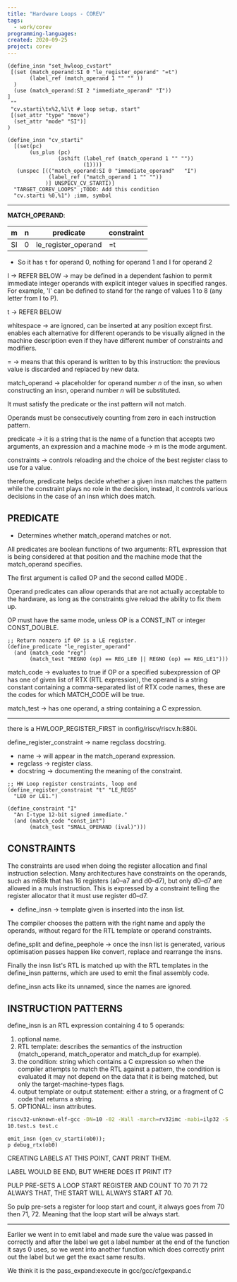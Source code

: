 ```yaml
---
title: "Hardware Loops - COREV"
tags:
  - work/corev
programming-languages:
created: 2020-09-25
project: corev
---
```

```
(define_insn "set_hwloop_cvstart"
 [(set (match_operand:SI 0 "le_register_operand" "=t")
       (label_ref (match_operand 1 "" "" ))
  )
  (use (match_operand:SI 2 "immediate_operand" "I"))
]
 ""
 "cv.starti\tx%2,%1\t # loop setup, start"
 [(set_attr "type" "move")
  (set_attr "mode" "SI")]
)

(define_insn "cv_starti"
  [(set(pc)
       (us_plus (pc) 
                (ashift (label_ref (match_operand 1 "" ""))                 
                        (1))))
   (unspec [(("match_operand:SI 0 "immediate_operand"   "I")
             (label_ref ("match_operand 1 "" ""))
            )] UNSPECV_CV_STARTI)]
  "TARGET_COREV_LOOPS" ;TODO: Add this condition
  "cv.starti %0,%1") ;imm, symbol
```

******************************************************************************
**MATCH_OPERAND**:

| m   | n   | predicate           | constraint |
| --- | --- | ------------------- | ---------- |
| SI  | 0   | le_register_operand | =t           |

- So it has `t` for operand 0, nothing for operand 1 and I for operand 2

I -> REFER BELOW -> may be defined in a dependent fashion to permit immediate integer operands with explicit integer values in specified ranges. For example, 'I' can be defined to stand for the range of values 1 to 8 (any letter from I to P).

t -> REFER BELOW

whitespace -> are ignored, can be inserted at any position except first. enables each alternative for different operands to be visually aligned in the machine description even if they have different number of constraints and modifiers.

= -> means that this operand is written to by this instruction: the previous value is discarded and replaced by new data.

match_operand -> placeholder for operand number *n* of the insn, so when constructing an insn, operand number *n* will be substituted.

It must satisfy the predicate or the inst pattern will not match.

Operands must be consecutively counting from zero in each instruction pattern.

predicate -> it is a string that is the name of a function that accepts two arguments, an expression and a machine mode -> m is the mode argument.

constraints -> controls reloading and the choice of the best register class to use for a value.

therefore, predicate helps decide whether a given insn matches the pattern while the constraint plays no role in the decision, instead, it controls various decisions in the case of an insn which does match.

## PREDICATE
- Determines whether match_operand matches or not.

All predicates are boolean functions of two arguments: RTL expression that is being considered at that position and the machine mode that the match_operand specifies.

The first argument is called OP and the second called MODE .

Operand predicates can allow operands that are not actually acceptable to the hardware, as long as the constraints give reload the ability to fix them up.

OP must have the same mode, unless OP is a CONST_INT or integer CONST_DOUBLE.

```
;; Return nonzero if OP is a LE register.
(define_predicate "le_register_operand"
  (and (match_code "reg")
       (match_test "REGNO (op) == REG_LE0 || REGNO (op) == REG_LE1")))
```

match_code -> evaluates to true if OP or a specified subexpression of OP has one of given list of RTX (RTL expression), the operand is a string constant containing a comma-separated list of RTX code names, these are the codes for which MATCH_CODE will be true.

match_test -> has one operand, a string containing a C expression.

---
there is a HWLOOP_REGISTER_FIRST in config/riscv/riscv.h:880i.

define_register_constraint -> name regclass docstring.

- name ->  will appear in the match_operand expression.
- regclass -> register class.
- docstring -> documenting the meaning of the constraint.

```
;; HW Loop register constraints, loop end
(define_register_constraint "t" "LE_REGS"
  "LE0 or LE1.")

(define_constraint "I"
  "An I-type 12-bit signed immediate."
  (and (match_code "const_int")
       (match_test "SMALL_OPERAND (ival)")))
```


## CONSTRAINTS
The constraints are used when doing the register allocation and final instruction selection. Many architectures have constraints on the operands, such as m68k that has 16 registers (a0–a7 and d0–d7), but only d0–d7 are allowed in a muls instruction. This is expressed by a constraint telling the register allocator that it must use register d0–d7.

- define_insn -> template given is inserted into the insn list.

The compiler chooses the pattern with the right name and apply the operands, without regard for the RTL template or operand constraints.

define_split and define_peephole -> once the insn list is generated, various  optimisation passes happen like convert, replace and rearrange the insns.

Finally the insn list's RTL is matched up with the RTL templates in the define_insn patterns, which are used to emit the final assembly code.

define_insn acts like its unnamed, since the names are ignored.

## INSTRUCTION PATTERNS
define_insn is an RTL expression containing 4 to 5 operands:

1. optional name.
2. RTL template: describes the semantics of the instruction (match_operand, match_operator and match_dup for example).
3. the condition: string which contains a C expression so when the compiler attempts to match the RTL against a pattern, the condition is evaluated it may not depend on the data that it is being matched, but only the target-machine-types flags.
4. output template or output statement: either a string, or a fragment of C code that returns a string.
5. OPTIONAL: insn attributes.

```bash
riscv32-unknown-elf-gcc -DN=10 -02 -Wall -march=rv32imc -mabi=ilp32 -S -o
10.test.s test.c
```
```
emit_insn (gen_cv_starti(ob0));
p debug_rtx(ob0)
```

CREATING LABELS AT THIS POINT, CANT PRINT THEM.

LABEL WOULD BE END, BUT WHERE DOES IT PRINT IT?

PULP PRE-SETS A LOOP START REGISTER AND COUNT TO 70 71 72 ALWAYS THAT, THE START WILL ALWAYS START AT 70.

So pulp pre-sets a register for loop start and count, it always goes from 70 then 71, 72. Meaning that the loop start will be always start.

---
Earlier we went in to emit label and made sure the value was passed in correctly
and after the label we get a label number at the end of the function it says
0 uses, so we went into another function which does correctly print out the
label but we get the exact same results. 

We think it is the pass_expand:execute in gcc/gcc/cfgexpand.c
